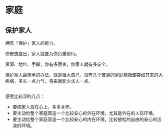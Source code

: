 # 家庭

## 保护家人

拥有「保护」家人的能力。

你安逸度日，家人就要为你负重前行。

资源、地位、手段，你有多厉害，你家人就有多安全。

保护家人最简单的办法，就是强大自己，没有几个普通的家庭能抵御突如其来的大疾病，多长一点力气，将来就能少求人一点。


## 

感受比较深的几点：

- 要把家人放在心上，多多关怀。
- 要主动给整个家庭营造一个比较安心的外在环境，尤其是外在的人际环境。
- 要主动给整个家庭营造一个比较安心的内在环境，比较放松的自由的安心的活泼的环境。